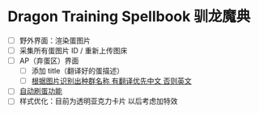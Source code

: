 # Dragon Training Spellbook 驯龙魔典

- [ ] 野外界面：渲染蛋图片
- [ ] 采集所有蛋图片 ID / 重新上传图床
- [ ] AP（弃蛋区）界面
  - [ ] 添加 title（翻译好的蛋描述）
  - [ ] [根据图片识别出种群名称 有翻译优先中文 否则英文](#Wiki链接)
- [ ] [自动刷蛋功能](https://userscripts-mirror.org/scripts/review/177127)
- [ ] 样式优化：目前为透明亚克力卡片 以后考虑加特效
